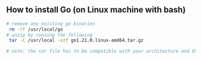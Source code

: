 ## How to install Go (on Linux machine with bash)

```bash
# remove any existing go binaries
 rm -rf /usr/local/go
# unzip by running the following
 tar -C /usr/local -xzf go1.21.0.linux-amd64.tar.gz

# note: the tar file has to be compatible with your architecture and OS
```
